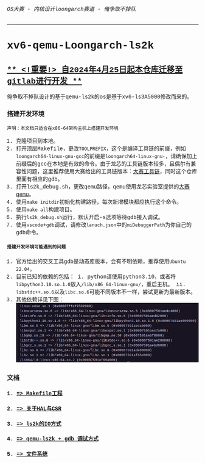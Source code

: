 <font face="Liberation Mono">

###### OS大赛 - 内核设计loongarch赛道 - 俺争取不掉队

-------------------------------------------------------------

# xv6-qemu-Loongarch-ls2k 

## [** <!重要!> 自2024年4月25日起本仓库迁移至gitlab进行开发 **](https://gitlab.eduxiji.net/T202410486992576/OSKernel2024-2k1000la-xv6.git)

俺争取不掉队设计的基于qemu-ls2k的os是基于xv6-ls3A5000修改而来的。

### 搭建开发环境

`声明：本文档只适合在x86-64架构主机上搭建开发环境`

1. 克隆项目到本地。
2. 打开顶层Makefile，更改`TOOLPREFIX`，这个是编译工具链的前缀，例如`loongarch64-linux-gnu-gcc`的前缀是`loongarch64-linux-gnu-`，请确保加上前缀后的gcc在本地是有效的命令。由于龙芯的工具链版本较多，且偶尔有兼容性问题，这里推荐使用大赛给出的工具链版本：[大赛工具链](https://github.com/LoongsonLab/oscomp-toolchains-for-oskernel)，同时这个仓库里面有相应的gdb。
3. 打开ls2k_debug.sh，更改qemu路径，qemu使用龙芯实验室提供的[大赛qemu](https://github.com/LoongsonLab/2k1000-materials)。
4. 使用`make initdir`初始化构建路径，每次新增模块都应执行这个命令。
5. 使用`make all`构建项目。
6. 执行`ls2k_debug.sh`运行，默认开启-s选项等待gdb接入调试。
7. 使用`vscode`+`gdb`调试，请修改`lanuch.json`中的`miDebuggerPath`为你自己的gdb命令。

#### `搭建开发环境可能遇到的问题`

1. 官方给出的交叉工具gdb是动态库版本，会有不明依赖，推荐使用`Ubuntu 22.04`。
2. 目前已知的依赖的包括：
	i. python请使用python3.10，或者将`libpython3.10.so.1.0`放入`/lib/x86_64-linux-gnu/`，重启主机。
	ii. `libstdc++.so.6`以及`libc.so.6`可能不同版本不一样，尝试更新为最新版本。
3. 其他依赖详见下图：
![](./doc/img/gdb_depends.png)

### 文档 

#### 1. [=> Makefile工程](./doc/project.md)

#### 2. [=> 关于HAL与CSR](./doc/hal.md)

#### 3. [=> ls2k的IO方式](./doc/ls2k_io.md)

#### 4. [=> qemu-ls2k + gdb 调试方式](./doc/qemu_debug.md)

#### 5. [=> 文件系统](./doc/fs.md)